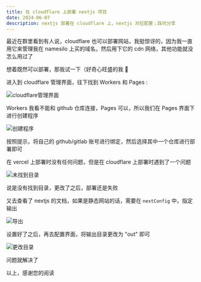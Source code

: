 ```yaml
---
title: 在 cloudflare 上部署 nextjs 项目
date: 2024-06-07
description: nextjs 部署在 cloudflare 上，nextjs 对应配置；踩坑分享
---
```


最近在群里看到有人说，cloudflare 也可以部署网站，我挺惊讶的，因为我一直用它来管理我在 namesilo 上买的域名，然后用下它的 cdn 网络，其他功能就没怎么用过了

想着既然可以部署，那我试一下（好奇心旺盛的我 🤣

进入到 cloudflare 管理界面，往下找到 Workers 和 Pages :

![cloudflare管理界面](/assets/deploy-nextjs-on-cloudflare/pages.jpg)

Workers 我看不能和 github 仓库连接，Pages 可以，所以我们在 Pages 界面下进行创建程序

![创建程序](/assets/deploy-nextjs-on-cloudflare/create-pages.jpg)

按照提示，将自己的 github/gitlab 账号进行绑定，然后选择其中一个仓库进行部署即可

在 vercel 上部署时没有任何问题，但是在 cloudflare 上部署时遇到了一个问题

![未找到目录](/assets/deploy-nextjs-on-cloudflare/not-found.jpg)

说是没有找到目录，更改了之后，部署还是失败

又去查看了 nextjs 的文档，如果是静态网站的话，需要在 `nextConfig` 中，指定输出

![导出](/assets/deploy-nextjs-on-cloudflare/export.jpg)

设置好了之后，再去配置界面，将输出目录更改为 "out" 即可

![更改目录](/assets/deploy-nextjs-on-cloudflare/config.jpg)

问题就解决了

以上，感谢您的阅读